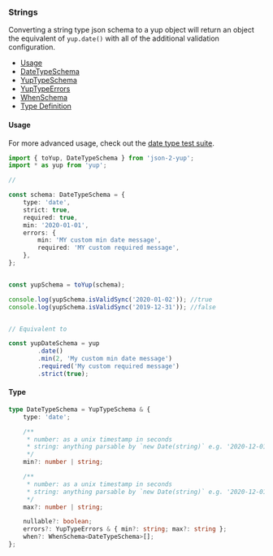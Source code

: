 ### Strings

Converting a string type json schema to a yup object will return an object the equivalent of `yup.date()` with all of the additional validation configuration.

- [Usage](#usage)
- [DateTypeSchema](../src/types/DateTypeSchema.ts)
- [YupTypeSchema](../src/types/YupTypeSchema.ts)
- [YupTypeErrors](../src/types/YupTypeErrors.ts)
- [WhenSchema](../src/types/WhenSchema.ts)
- [Type Definition](#type)


#### Usage

For more advanced usage, check out the [date type test suite](../src/tests/types/date).

```typescript
import { toYup, DateTypeSchema } from 'json-2-yup';
import * as yup from 'yup';

//

const schema: DateTypeSchema = {
    type: 'date',
    strict: true,
    required: true,
    min: '2020-01-01',
    errors: {
        min: 'MY custom min date message',
        required: 'MY custom required message',
    },
};


const yupSchema = toYup(schema);

console.log(yupSchema.isValidSync('2020-01-02')); //true
console.log(yupSchema.isValidSync('2019-12-31')); //false


// Equivalent to

const yupDateSchema = yup
        .date()
        .min(2, 'My custom min date message')
        .required('My custom required message')
        .strict(true);
```

#### Type

```typescript
type DateTypeSchema = YupTypeSchema & {
    type: 'date';

    /**
     * number: as a unix timestamp in seconds
     * string: anything parsable by `new Date(string)` e.g. '2020-12-01'
     */
    min?: number | string;

    /**
     * number: as a unix timestamp in seconds
     * string: anything parsable by `new Date(string)` e.g. '2020-12-01'
     */
    max?: number | string;

    nullable?: boolean;
    errors?: YupTypeErrors & { min?: string; max?: string };
    when?: WhenSchema<DateTypeSchema>[];
};
```
